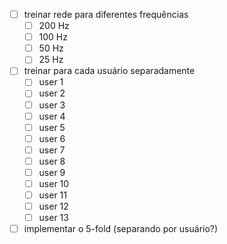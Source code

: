 * [ ] treinar rede para diferentes frequências
    * [ ] 200 Hz
    * [ ] 100 Hz
    * [ ] 50 Hz
    * [ ] 25 Hz
* [ ] treinar para cada usuário separadamente
    * [ ] user 1
    * [ ] user 2
    * [ ] user 3
    * [ ] user 4
    * [ ] user 5
    * [ ] user 6
    * [ ] user 7
    * [ ] user 8
    * [ ] user 9
    * [ ] user 10
    * [ ] user 11
    * [ ] user 12
    * [ ] user 13
* [ ] implementar o 5-fold (separando por usuário?)